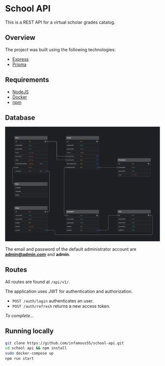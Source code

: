 # School API

This is a REST API for a virtual scholar grades catalog.

## Overview

The project was built using the following technologies:

- [Express](https://expressjs.com/)
- [Prisma](https://www.prisma.io/)

## Requirements

- [NodeJS](https://nodejs.org)
- [Docker](https://www.docker.com/)
- [npm](https://www.npmjs.com)

## Database

![erd](./images/erd.jpg)

The email and password of the default administrator account are **admin@admin.com** and **admin**.

## Routes

All routes are found at `/api/v1/`.

The application uses JWT for authentication and authorization.

- `POST /auth/login` authenticates an user.
- `POST /auth/refresh` returns a new access token.

_To complete..._

## Running locally

```bash
git clone https://github.com/infamous55/school-api.git
cd school api && npm install
sudo docker-compose up
npm run start
```
